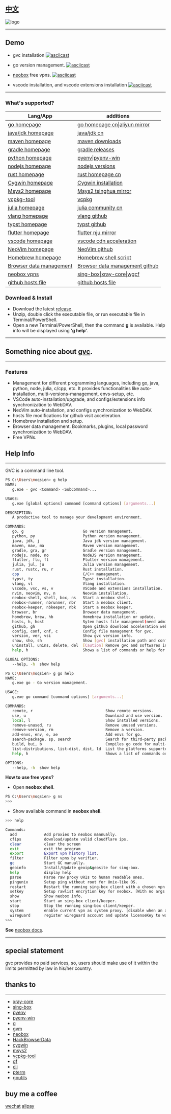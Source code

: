 ## [中文](https://github.com/moqsien/gvc/blob/main/docs/Readme_CN.md)
![logo](https://github.com/moqsien/gvc/blob/main/docs/logo.png)

---------
## Demo
- gvc installation
[![asciicast](https://asciinema.org/a/597749.svg)](https://asciinema.org/a/597749)

- go version management.
[![asciicast](https://asciinema.org/a/597750.svg)](https://asciinema.org/a/597750)

- [neobox](https://github.com/moqsien/neobox) free vpns.
[![asciicast](https://asciinema.org/a/597753.svg)](https://asciinema.org/a/597753)

- vscode installation, and vscode extensions installation
[![asciicast](https://asciinema.org/a/597755.svg)](https://asciinema.org/a/597755)

---------
### What's supported?

<table>
  <thead>
    <tr>
      <th>Lang/App</th>
      <th>additions</th>
    </tr>
  </thead>
  <tbody>
    <tr>
      <td><a href="https://go.dev/">go homepage</a></td>
      <td><a href="https://golang.google.cn/">go homepage cn</a>|<a href="https://mirrors.aliyun.com/golang/">aliyun mirror</a></td>
    </tr>
    <tr>
      <td><a href="https://www.oracle.com/java/technologies/downloads/">java/jdk homepage</a></td>
      <td><a href="https://www.injdk.cn/">java/jdk cn</a></td>
    </tr>
    <tr>
      <td><a href="https://maven.apache.org/download.cgi">maven homepage</a></td>
      <td><a href="https://dlcdn.apache.org/maven/">maven downloads</a></td>
    </tr>
    <tr>
      <td><a href="https://gradle.org/install/">gradle homepage</a></td>
      <td><a href="https://gradle.org/releases/">gradle releases</a></td>
    </tr>
    <tr>
      <td><a href="https://www.python.org/downloads/">python homepage</a></td>
      <td><a href="https://github.com/pyenv/pyenv">pyenv</a>|<a href="https://github.com/pyenv-win/pyenv-win">pyenv-win</a></td>
    </tr>
    <tr>
      <td><a href="https://nodejs.org/en/download">nodejs homepage</a></td>
      <td><a href="https://nodejs.org/dist/index.json">nodejs versions</a></td>
    </tr>
    <tr>
      <td><a href="https://www.rust-lang.org/tools/install">rust homepage</a></td>
      <td><a href="https://www.rust-lang.org/zh-CN/tools/install">rust homepage cn</a></td>
    </tr>
    <tr>
      <td><a href="https://www.cygwin.com/">Cygwin homepage</a></td>
      <td><a href="https://www.cygwin.com/install.html">Cygwin installation</a></td>
    </tr>
    <tr>
      <td><a href="https://www.msys2.org/">Msys2 homepage</a></td>
      <td><a href="https://mirrors.tuna.tsinghua.edu.cn/help/msys2/">Msys2 tsinghua mirror</a></td>
    </tr>
    <tr>
      <td><a href="https://github.com/microsoft/vcpkg-tool">vcpkg-tool</a></td>
      <td><a href="https://github.com/microsoft/vcpkg">vcpkg</a></td>
    </tr>
    <tr>
      <td><a href="https://julialang.org/">julia homepage</a></td>
      <td><a href="https://cn.julialang.org/">julia community cn</a></td>
    </tr>
    <tr>
      <td><a href="https://vlang.io/">vlang homepage</a></td>
      <td><a href="https://github.com/vlang/v">vlang github</a></td>
    </tr>
    <tr>
      <td><a href="https://typst.app/docs/">typst homepage</a></td>
      <td><a href="https://github.com/typst/">typst github</a></td>
    </tr>
    <tr>
      <td><a href="https://flutter.dev/">flutter homepage</a></td>
      <td><a href="https://mirrors.nju.edu.cn/flutter/flutter_infra_release/releases/">flutter nju mirror</a></td>
    </tr>
    <tr>
      <td><a href="https://code.visualstudio.com/download">vscode homepage</a></td>
      <td><a href="https://blog.csdn.net/feinifi/article/details/127697851">vscode cdn acceleration</a></td>
    </tr>
    <tr>
      <td><a href="https://neovim.io/">NeoVim homepage</a></td>
      <td><a href="https://github.com/neovim">NeoVim github</a></td>
    </tr>
    <tr>
      <td><a href="https://brew.sh/">Homebrew homepage</a></td>
      <td><a href="https://gitee.com/moqsien/gvc/raw/master/homebrew.sh">Homebrew shell script</a></td>
    </tr>
    <tr>
      <td><a href="https://github.com/moqsien/hackbrowser">Browser data management</a></td>
      <td><a href="https://github.com/moonD4rk/HackBrowserData">Browser data management github</a></td>
    </tr>
    <tr>
      <td><a href="https://github.com/moqsien/neobox">neobox vpns</a></td>
      <td><a href="https://github.com/SagerNet/sing-box">sing-box</a>|<a href="https://github.com/XTLS/Xray-core">xray-core</a>|<a href="https://github.com/moqsien/wgcf">wgcf</a></td>
    </tr>
    <tr>
      <td><a href="https://gitlab.com/ineo6/hosts/-/raw/master/next-hosts">github hosts file</a></td>
      <td><a href="https://github.com/jianboy/github-host/raw/master/hosts">github hosts file</a></td>
    </tr>
  </tbody>
</table>

### Download & Install
- Download the latest [release](https://github.com/moqsien/gvc/releases).
- Unzip, double click the executable file, or run executable file in Terminal/PowerShell.
- Open a new Terminal/PowerShell, then the command **g** is available. Help info will be displayed using **'g help'**.

---------
## Something nice about [gvc](https://github.com/moqsien/gvc).


---------
### Features
- Management for different programming languages, including go, java, python, node, julia, c/cpp, etc. It provides functionalities like auto-installation, multi-versions-management, envs-setup, etc.
- VSCode auto-installation/upgrade, and configs/extensions info synchronization to WebDAV.
- NeoVim auto-installation, and configs synchronization to WebDAV.
- hosts file modifications for github visit acceleration.
- Homebrew installation and setup.
- Browser data management. Bookmarks, plugins, local password synchronization to WebDAV.
- Free VPNs.

## Help Info
---------
GVC is a command line tool. 
```bash
PS C:\Users\moqsien> g help
NAME:
   g.exe - gvc <Command> <SubCommand>...

USAGE:
   g.exe [global options] command [command options] [arguments...]

DESCRIPTION:
   A productive tool to manage your development environment.

COMMANDS:
   go, g                          Go version management.
   python, py                     Python version management.
   java, jdk, j                   Java jdk version management.
   maven, mav, ma                 Maven version management.
   gradle, gra, gr                Gradle version management.
   nodejs, node, no               NodeJS version management.
   flutter, flu, fl               Flutter version management.
   julia, jul, ju                 Julia version management.
   rust, rustc, ru, r             Rust installation.
   cpp                            C/C++ management.
   typst, ty                      Typst installation.
   vlang, vl                      Vlang installation.
   vscode, vsc, vs, v             VSCode and extensions installation.
   nvim, neovim, nv, n            Neovim installation.
   neobox-shell, shell, box, ns   Start a neobox shell.
   neobox-runner, nbrunner, nbr   Start a neobox client.
   neobox-keeper, nbkeeper, nbk   Start a neobox keeper.
   browser, br                    Browser data management.
   homebrew, brew, hb             Homebrew installation or update.
   hosts, h, host                 Sytem hosts file management(need admistrator or root).
   github, gh                     Open github download acceleration websites.
   config, conf, cnf, c           Config file management for gvc.
   version, ver, vsi              Show gvc version info.
   show, sho, sh                  Show [gvc] installation path and config file path.
   uninstall, unins, delete, del  [Caution] Remove gvc and softwares installed by gvc!
   help, h                        Shows a list of commands or help for one command

GLOBAL OPTIONS:
   --help, -h  show help
```

```bash
PS C:\Users\moqsien> g go help
NAME:
   g.exe go - Go version management.

USAGE:
   g.exe go command [command options] [arguments...]

COMMANDS:
   remote, r                                Show remote versions.
   use, u                                   Download and use version.
   local, l                                 Show installed versions.
   remove-unused, ru                        Remove unused versions.
   remove-version, rm                       Remove a version.
   add-envs, env, e, ae                     Add envs for go.
   search-package, sp, search               Search for third-party packages.
   build, bui, b                            Compiles go code for multi-platforms [with <-ldflags "-s -w"> builtin].
   list-distributions, list-dist, dist, ld  List the platforms supported by go compilers.
   help, h                                  Shows a list of commands or help for one command

OPTIONS:
   --help, -h  show help
```

**How to use free vpns?**
- Open **neobox shell**.
```bash
PS C:\Users\moqsien> g ns
>>>
```

- Show available command in **neobox shell**.
```bash
>>> help

Commands:
  add            Add proxies to neobox mannually.
  cfips          download/update valid cloudflare ips.
  clear          clear the screen
  exit           exit the program
  export         Export vpn history list.
  filter         Filter vpns by verifier.
  gc             Start GC manually.
  geoinfo        Install/Update geoip&geosite for sing-box.
  help           display help
  parse          Parse raw proxy URIs to human readable ones.
  pingunix       Setup ping without root for Unix-like OS.
  restart        Restart the running sing-box client with a chosen vpn. [restart vpn_index]
  setkey         Setup rawlist encrytion key for neobox. [With no args will set key to default value]
  show           Show neobox info.
  start          Start an sing-box client/keeper.
  stop           Stop the running sing-box client/keeper.
  system         enable current vpn as system proxy. [disable when an arg is provided]
  wireguard      register wireguard account and update licenseKey to warp plus [if a licenseKey is specified].
>>>
```
**See** [neobox docs](https://github.com/moqsien/neobox).

---------
## special statement
gvc provides no paid services, so, users should make use of it within the limits permitted by law in his/her country.

## thanks to
---------
- [xray-core](https://github.com/XTLS/Xray-core)
- [sing-box](https://github.com/SagerNet/sing-box)
- [pyenv](https://github.com/pyenv/pyenv)
- [pyenv-win](https://github.com/pyenv-win/pyenv-win)
- [g](https://github.com/voidint/g)
- [gvm](https://github.com/andrewkroh/gvm)
- [neobox](https://github.com/moqsien/neobox)
- [HackBrowserData](https://github.com/moonD4rk/HackBrowserData)
- [cygwin](https://github.com/cygwin/cygwin)
- [msys2](https://github.com/orgs/msys2/repositories)
- [vcpkg-tool](https://github.com/microsoft/vcpkg-tool)
- [gf](https://github.com/gogf/gf)
- [cli](https://github.com/urfave/cli)
- [pterm](https://github.com/pterm/pterm)
- [goutils](https://github.com/moqsien/goutils)

## buy me a coffee
[wechat](https://github.com/moqsien/moqsien/blob/main/imgs/wechat.jpeg)
[alipay](https://github.com/moqsien/moqsien/blob/main/imgs/alipay.jpeg)
